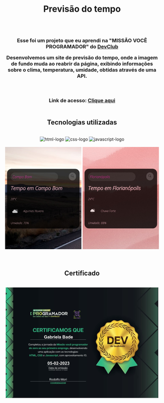 <div align="center">

<H1>Previsão do tempo</h1>
<br>
<br>
<h3>Esse foi um projeto que eu aprendi na "MISSÃO VOCÊ PROGRAMADOR" do <a href="https://rodolfomori.com.br/devclub">DevClub</a>
<p>Desenvolvemos um site de previsão do tempo, onde a imagem de fundo muda ao reabrir da página, exibindo informações sobre o clima, temperatura, umidade, obtidas através de uma API.</p>
<br>
<h3>Link de acesso: <a href="https://lnkd.in/d95jQQH2">Clique aqui</a>
<br>
<br>
<h2> Tecnologias utilizadas</h2>
<br>
 <img src="https://img.shields.io/badge/HTML5-E34F26?style=for-the-badge&logo=html5&logoColor=white" alt="html-logo"/>
 <img src="https://img.shields.io/badge/CSS3-1572B6?style=for-the-badge&logo=css3&logoColor=white" alt="css-logo"/>
 <img src="https://img.shields.io/badge/JavaScript-F7DF1E?style=for-the-badge&logo=javascript&logoColor=black" alt="javascript-logo">
<br>
<br>
<img src="https://github.com/gabrielabade/previsao_do_tempo/blob/main/img/clima-campo-bom.jpg?raw=true" alt="clima-campo-bom" width="250px"/>
<img src="https://github.com/gabrielabade/previsao_do_tempo/blob/main/img/clima-florianopolis.jpg?raw=true" alt="clima-floripa" width="250px"/>
<br>
<br>
<br>
<H2>Certificado</h2>
<br>
<img src="https://github.com/gabrielabade/previsao_do_tempo/blob/main/img/certificado-missao-voce-programador.jpg?raw=true" alt="certificado" width="500px"/>

</div>